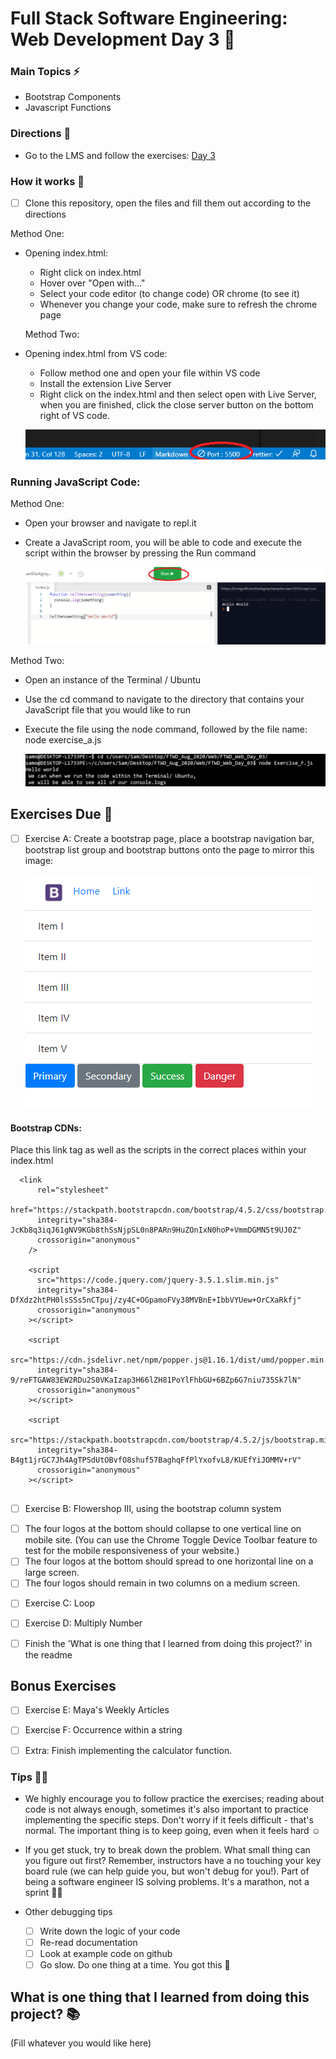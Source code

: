# Full Stack Software Engineering: Web Development Day 3 :rocket:

### Main Topics :zap:

- Bootstrap Components
- Javascript Functions

### Directions :flashlight:

- Go to the LMS and follow the exercises:
  [Day 3](https://xccelerate.talentlms.com/unit/view/id:2573)

### How it works :open_book:

- [ ] Clone this repository, open the files and fill them out according to the directions

Method One:

- Opening index.html:

  - Right click on index.html
  - Hover over "Open with..."
  - Select your code editor (to change code) OR chrome (to see it)
  - Whenever you change your code, make sure to refresh the chrome page

  Method Two:

- Opening index.html from VS code:

  - Follow method one and open your file within VS code
  - Install the extension Live Server
  - Right click on the index.html and then select open with Live Server, when you are finished, click the close server button on the bottom right of VS code.

  ![Live Server button](assets/Liveserver.png)

### Running JavaScript Code:

Method One:

- Open your browser and navigate to repl.it
- Create a JavaScript room, you will be able to code and execute the script within the browser by pressing the Run command

  ![Repl.it Room](assets/replitRunningJS.png)

Method Two:

- Open an instance of the Terminal / Ubuntu
- Use the cd command to navigate to the directory that contains your JavaScript file that you would like to run
- Execute the file using the node command, followed by the file name: node exercise_a.js

  ![Running JavaScript](assets/runningNodeCodeCLI.png)

## Exercises Due :athletic_shoe:

- [ ] Exercise A: Create a bootstrap page, place a bootstrap navigation bar, bootstrap list group and bootstrap buttons onto the page to mirror this image:

  ![Bootstrap Image](assets/bootstrapDemo.png)

#### Bootstrap CDNs:

Place this link tag as well as the scripts in the correct places within your index.html

```
  <link
      rel="stylesheet"
      href="https://stackpath.bootstrapcdn.com/bootstrap/4.5.2/css/bootstrap.min.css"
      integrity="sha384-JcKb8q3iqJ61gNV9KGb8thSsNjpSL0n8PARn9HuZOnIxN0hoP+VmmDGMN5t9UJ0Z"
      crossorigin="anonymous"
    />

    <script
      src="https://code.jquery.com/jquery-3.5.1.slim.min.js"
      integrity="sha384-DfXdz2htPH0lsSSs5nCTpuj/zy4C+OGpamoFVy38MVBnE+IbbVYUew+OrCXaRkfj"
      crossorigin="anonymous"
    ></script>

    <script
      src="https://cdn.jsdelivr.net/npm/popper.js@1.16.1/dist/umd/popper.min.js"
      integrity="sha384-9/reFTGAW83EW2RDu2S0VKaIzap3H66lZH81PoYlFhbGU+6BZp6G7niu735Sk7lN"
      crossorigin="anonymous"
    ></script>

    <script
      src="https://stackpath.bootstrapcdn.com/bootstrap/4.5.2/js/bootstrap.min.js"
      integrity="sha384-B4gt1jrGC7Jh4AgTPSdUtOBvfO8shuf57BaghqFfPlYxofvL8/KUEfYiJOMMV+rV"
      crossorigin="anonymous"
    ></script>


```

- [ ] Exercise B: Flowershop III, using the bootstrap column system

* [ ] The four logos at the bottom should collapse to one vertical line on mobile site. (You can use the Chrome Toggle Device Toolbar feature to test for the mobile responsiveness of your website.)
* [ ] The four logos at the bottom should spread to one horizontal line on a large screen.
* [ ] The four logos should remain in two columns on a medium screen.

- [ ] Exercise C: Loop

- [ ] Exercise D: Multiply Number

- [ ] Finish the 'What is one thing that I learned from doing this project?' in the readme

## Bonus Exercises

- [ ] Exercise E: Maya's Weekly Articles

- [ ] Exercise F: Occurrence within a string

- [ ] Extra: Finish implementing the calculator function.

### Tips :tipping_hand_woman:

- We highly encourage you to follow practice the exercises; reading about code is not always enough, sometimes it's also important to practice implementing the specific steps. Don't worry if it feels difficult - that's normal. The important thing is to keep going, even when it feels hard :relaxed:

- If you get stuck, try to break down the problem. What small thing can you figure out first? Remember, instructors have a no touching your key board rule (we can help guide you, but won't debug for you!). Part of being a software engineer IS solving problems. It's a marathon, not a sprint :running_woman:

- Other debugging tips
  - [ ] Write down the logic of your code
  - [ ] Re-read documentation
  - [ ] Look at example code on github
  - [ ] Go slow. Do one thing at a time. You got this :muscle:

## What is one thing that I learned from doing this project? :books:

(Fill whatever you would like here)
